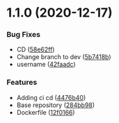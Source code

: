 # 1.1.0 (2020-12-17)


### Bug Fixes

* CD ([58e62ff](https://github.com/fafagorg/reviews/commit/58e62ffdfc4c90afd0f800cae59030e45dc3521a))
* Change branch to dev ([5b7418b](https://github.com/fafagorg/reviews/commit/5b7418b8ef108b2e505ceebc43f19673be985f50))
* username ([42faadc](https://github.com/fafagorg/reviews/commit/42faadcf29855042244be2c4e0c24789ff1a0dd0))


### Features

* Adding ci cd ([4476b40](https://github.com/fafagorg/reviews/commit/4476b40b880330ca96391fd9cae72d7e7cac1a80))
* Base repository ([284bb98](https://github.com/fafagorg/reviews/commit/284bb988665575a8194b7d2a29c7f58d6a074a29))
* Dockerfile ([12f0166](https://github.com/fafagorg/reviews/commit/12f01668b6cb9fd27bff7c05edae2128def00a64))



